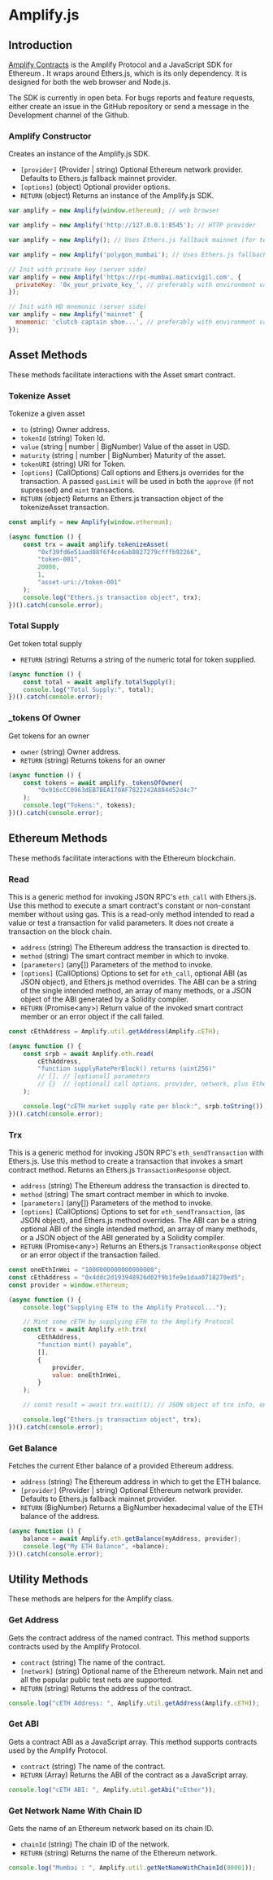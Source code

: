 # Amplify.js

## Introduction

[Amplify Contracts](https://github.com/amplify-labs/contracts) is the Amplify Protocol and a JavaScript SDK for Ethereum . It wraps around Ethers.js, which is its only dependency. It is designed for both the web browser and Node.js.

The SDK is currently in open beta. For bugs reports and feature requests, either create an issue in the GitHub repository or send a message in the Development channel of the Github.

### Amplify Constructor

Creates an instance of the Amplify.js SDK.

-   `[provider]` (Provider | string) Optional Ethereum network provider. Defaults to Ethers.js fallback mainnet provider.
-   `[options]` (object) Optional provider options.
-   `RETURN` (object) Returns an instance of the Amplify.js SDK.

```js
var amplify = new Amplify(window.ethereum); // web browser

var amplify = new Amplify('http://127.0.0.1:8545'); // HTTP provider

var amplify = new Amplify(); // Uses Ethers.js fallback mainnet (for testing only)

var amplify = new Amplify('polygon_mumbai'); // Uses Ethers.js fallback (for testing only)

// Init with private key (server side)
var amplify = new Amplify('https://rpc-mumbai.maticvigil.com', {
  privateKey: '0x_your_private_key_', // preferably with environment variable
});

// Init with HD mnemonic (server side)
var amplify = new Amplify('mainnet' {
  mnemonic: 'clutch captain shoe...', // preferably with environment variable
});
```

## Asset Methods

These methods facilitate interactions with the Asset smart contract.

### Tokenize Asset

Tokenize a given asset

-   `to` (string) Owner address.
-   `tokenId` (string) Token Id.
-   `value` (string | number | BigNumber) Value of the asset in USD.
-   `maturity` (string | number | BigNumber) Maturity of the asset.
-   `tokenURI` (string) URI for Token.
-   `[options]` (CallOptions) Call options and Ethers.js overrides for the transaction. A passed `gasLimit` will be used in both the `approve` (if not supressed) and `mint` transactions.
-   `RETURN` (object) Returns an Ethers.js transaction object of the tokenizeAsset transaction.

```js
const amplify = new Amplify(window.ethereum);

(async function () {
    const trx = await amplify.tokenizeAsset(
        "0xf39fd6e51aad88f6f4ce6ab8827279cfffb92266",
        "token-001",
        20000,
        1,
        "asset-uri://token-001"
    );
    console.log("Ethers.js transaction object", trx);
})().catch(console.error);
```

### Total Supply

Get token total supply

-   `RETURN` (string) Returns a string of the numeric total for token supplied.

```js
(async function () {
    const total = await amplify.totalSupply();
    console.log("Total Supply:", total);
})().catch(console.error);
```

### \_tokens Of Owner

Get tokens for an owner

-   `owner` (string) Owner address.
-   `RETURN` (string) Returns tokens for an owner

```js
(async function () {
    const tokens = await amplify._tokensOfOwner(
        "0x916cCC0963dEB7BEA170AF7822242A884d52d4c7"
    );
    console.log("Tokens:", tokens);
})().catch(console.error);
```

## Ethereum Methods

These methods facilitate interactions with the Ethereum blockchain.

### Read

This is a generic method for invoking JSON RPC's `eth_call` with Ethers.js. Use this method to execute a smart contract's constant or non-constant member without using gas. This is a read-only method intended to read a value or test a transaction for valid parameters. It does not create a transaction on the block chain.

-   `address` (string) The Ethereum address the transaction is directed to.
-   `method` (string) The smart contract member in which to invoke.
-   `[parameters]` (any[]) Parameters of the method to invoke.
-   `[options]` (CallOptions) Options to set for `eth_call`, optional ABI (as JSON object), and Ethers.js method overrides. The ABI can be a string of the single intended method, an array of many methods, or a JSON object of the ABI generated by a Solidity compiler.
-   `RETURN` (Promise&lt;any&gt;) Return value of the invoked smart contract member or an error object if the call failed.

```js
const cEthAddress = Amplify.util.getAddress(Amplify.cETH);

(async function () {
    const srpb = await Amplify.eth.read(
        cEthAddress,
        "function supplyRatePerBlock() returns (uint256)"
        // [], // [optional] parameters
        // {}  // [optional] call options, provider, network, plus Ethers.js "overrides"
    );

    console.log("cETH market supply rate per block:", srpb.toString());
})().catch(console.error);
```

### Trx

This is a generic method for invoking JSON RPC's `eth_sendTransaction` with Ethers.js. Use this method to create a transaction that invokes a smart contract method. Returns an Ethers.js `TransactionResponse` object.

-   `address` (string) The Ethereum address the transaction is directed to.
-   `method` (string) The smart contract member in which to invoke.
-   `[parameters]` (any[]) Parameters of the method to invoke.
-   `[options]` (CallOptions) Options to set for `eth_sendTransaction`, (as JSON object), and Ethers.js method overrides. The ABI can be a string optional ABI of the single intended method, an array of many methods, or a JSON object of the ABI generated by a Solidity compiler.
-   `RETURN` (Promise&lt;any&gt;) Returns an Ethers.js `TransactionResponse` object or an error object if the transaction failed.

```js
const oneEthInWei = "1000000000000000000";
const cEthAddress = "0x4ddc2d193948926d02f9b1fe9e1daa0718270ed5";
const provider = window.ethereum;

(async function () {
    console.log("Supplying ETH to the Amplify Protocol...");

    // Mint some cETH by supplying ETH to the Amplify Protocol
    const trx = await Amplify.eth.trx(
        cEthAddress,
        "function mint() payable",
        [],
        {
            provider,
            value: oneEthInWei,
        }
    );

    // const result = await trx.wait(1); // JSON object of trx info, once mined

    console.log("Ethers.js transaction object", trx);
})().catch(console.error);
```

### Get Balance

Fetches the current Ether balance of a provided Ethereum address.

-   `address` (string) The Ethereum address in which to get the ETH balance.
-   `[provider]` (Provider | string) Optional Ethereum network provider. Defaults to Ethers.js fallback mainnet provider.
-   `RETURN` (BigNumber) Returns a BigNumber hexadecimal value of the ETH balance of the address.

```js
(async function () {
    balance = await Amplify.eth.getBalance(myAddress, provider);
    console.log("My ETH Balance", +balance);
})().catch(console.error);
```

## Utility Methods

These methods are helpers for the Amplify class.

### Get Address

Gets the contract address of the named contract. This method supports contracts used by the Amplify Protocol.

-   `contract` (string) The name of the contract.
-   `[network]` (string) Optional name of the Ethereum network. Main net and all the popular public test nets are supported.
-   `RETURN` (string) Returns the address of the contract.

```js
console.log("cETH Address: ", Amplify.util.getAddress(Amplify.cETH));
```

### Get ABI

Gets a contract ABI as a JavaScript array. This method supports contracts used by the Amplify Protocol.

-   `contract` (string) The name of the contract.
-   `RETURN` (Array) Returns the ABI of the contract as a JavaScript array.

```js
console.log("cETH ABI: ", Amplify.util.getAbi("cEther"));
```

### Get Network Name With Chain ID

Gets the name of an Ethereum network based on its chain ID.

-   `chainId` (string) The chain ID of the network.
-   `RETURN` (string) Returns the name of the Ethereum network.

```js
console.log("Mumbai : ", Amplify.util.getNetNameWithChainId(80001));
```
